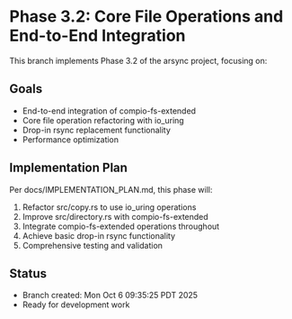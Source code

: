 # Phase 3.2: Core File Operations and End-to-End Integration

This branch implements Phase 3.2 of the arsync project, focusing on:

## Goals
- End-to-end integration of compio-fs-extended
- Core file operation refactoring with io_uring
- Drop-in rsync replacement functionality
- Performance optimization

## Implementation Plan
Per docs/IMPLEMENTATION_PLAN.md, this phase will:
1. Refactor src/copy.rs to use io_uring operations
2. Improve src/directory.rs with compio-fs-extended
3. Integrate compio-fs-extended operations throughout
4. Achieve basic drop-in rsync functionality
5. Comprehensive testing and validation

## Status
- Branch created: Mon Oct  6 09:35:25 PDT 2025
- Ready for development work

